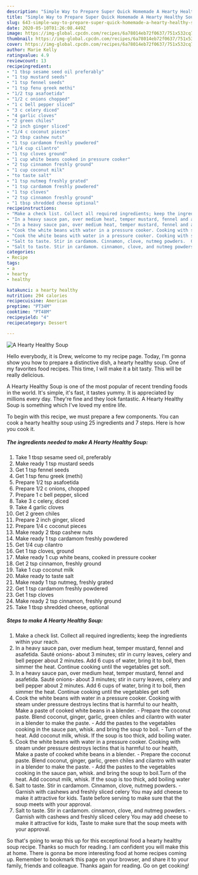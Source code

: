 ```yaml
---
description: "Simple Way to Prepare Super Quick Homemade A Hearty Healthy Soup"
title: "Simple Way to Prepare Super Quick Homemade A Hearty Healthy Soup"
slug: 643-simple-way-to-prepare-super-quick-homemade-a-hearty-healthy-soup
date: 2020-05-10T01:26:08.449Z
image: https://img-global.cpcdn.com/recipes/6a78014eb72f0637/751x532cq70/a-hearty-healthy-soup-recipe-main-photo.jpg
thumbnail: https://img-global.cpcdn.com/recipes/6a78014eb72f0637/751x532cq70/a-hearty-healthy-soup-recipe-main-photo.jpg
cover: https://img-global.cpcdn.com/recipes/6a78014eb72f0637/751x532cq70/a-hearty-healthy-soup-recipe-main-photo.jpg
author: Marie Kelly
ratingvalue: 4.9
reviewcount: 13
recipeingredient:
- "1 tbsp sesame seed oil preferably"
- "1 tsp mustard seeds"
- "1 tsp fennel seeds"
- "1 tsp fenu greek methi"
- "1/2 tsp asafoetida"
- "1/2 c onions chopped"
- "1 c bell pepper sliced"
- "3 c celery diced"
- "4 garlic cloves"
- "2 green chiles"
- "2 inch ginger sliced"
- "1/4 c coconut pieces"
- "2 tbsp cashew nuts"
- "1 tsp cardamom freshly powdered"
- "1/4 cup cilantro"
- "1 tsp cloves ground"
- "1 cup white beans cooked in pressure cooker"
- "2 tsp cinnamon freshly ground"
- "1 cup coconut milk"
- "to taste salt"
- "1 tsp nutmeg freshly grated"
- "1 tsp cardamom freshly powdered"
- "1 tsp cloves"
- "2 tsp cinnamon freshly ground"
- "1 tbsp shredded cheese optional"
recipeinstructions:
- "Make a check list. Collect all required ingredients; keep the ingredients within your reach."
- "In a heavy sauce pan, over medium heat, temper mustard, fennel and asafetida. Sauté onions- about 3 minutes; stir in curry leaves, celery and bell pepper about 2 minutes. Add 6 cups of water, bring it to boil, then simmer the heat. Continue cooking until the vegetables get soft."
- "In a heavy sauce pan, over medium heat, temper mustard, fennel and asafetida. Sauté onions- about 3 minutes; stir in curry leaves, celery and bell pepper about 2 minutes. Add 6 cups of water, bring it to boil, then simmer the heat. Continue cooking until the vegetables get soft"
- "Cook the white beans with water in a pressure cooker. Cooking with steam under pressure destroys lectins that is harmful to our health, Make a paste of cooked white beans in a blender. Prepare the coconut paste. Blend coconut, ginger, garlic, green chiles and cilantro with water in a blender to make the paste. Add the pastes to the vegetables cooking in the sauce pan, whisk. and bring the soup to boil. Turn of the heat. Add coconut milk, whisk. If the soup is too thick, add boiling water."
- "Cook the white beans with water in a pressure cooker. Cooking with steam under pressure destroys lectins that is harmful to our health, Make a paste of cooked white beans in a blender. Prepare the coconut paste. Blend coconut, ginger, garlic, green chiles and cilantro with water in a blender to make the paste. Add the pastes to the vegetables cooking in the sauce pan, whisk. and bring the soup to boil.Turn of the heat. Add coconut milk, whisk. If the soup is too thick, add boiling water"
- "Salt to taste. Stir in cardamom. Cinnamon, clove, nutmeg powders.  Garnish with cashews and freshly sliced celery You may add cheese to make it attractive for kids. Taste before serving to make sure that the soup meets with your approval."
- "Salt to taste. Stir in cardamom. cinnamon, clove, and nutmeg powders.  Garnish with cashews and freshly sliced celery You may add cheese to make it attractive for kids, Taste to make sure that the soup meets with your approval."
categories:
- Recipe
tags:
- a
- hearty
- healthy

katakunci: a hearty healthy 
nutrition: 294 calories
recipecuisine: American
preptime: "PT34M"
cooktime: "PT48M"
recipeyield: "4"
recipecategory: Dessert

---
```



![A Hearty Healthy Soup](https://img-global.cpcdn.com/recipes/6a78014eb72f0637/751x532cq70/a-hearty-healthy-soup-recipe-main-photo.jpg)

Hello everybody, it is Drew, welcome to my recipe page. Today, I'm gonna show you how to prepare a distinctive dish, a hearty healthy soup. One of my favorites food recipes. This time, I will make it a bit tasty. This will be really delicious.

A Hearty Healthy Soup is one of the most popular of recent trending foods in the world. It's simple, it's fast, it tastes yummy. It is appreciated by millions every day. They're fine and they look fantastic. A Hearty Healthy Soup is something which I've loved my entire life.




To begin with this recipe, we must prepare a few components. You can cook a hearty healthy soup using 25 ingredients and 7 steps. Here is how you cook it.

<!--inarticleads1-->

##### The ingredients needed to make A Hearty Healthy Soup:

1. Take 1 tbsp sesame seed oil, preferably
1. Make ready 1 tsp mustard seeds
1. Get 1 tsp fennel seeds
1. Get 1 tsp fenu greek (methi)
1. Prepare 1/2 tsp asafoetida
1. Prepare 1/2 c onions, chopped
1. Prepare 1 c bell pepper, sliced
1. Take 3 c celery, diced
1. Take 4 garlic cloves
1. Get 2 green chiles
1. Prepare 2 inch ginger, sliced
1. Prepare 1/4 c coconut pieces
1. Make ready 2 tbsp cashew nuts
1. Make ready 1 tsp cardamom freshly powdered
1. Get 1/4 cup cilantro
1. Get 1 tsp cloves, ground
1. Make ready 1 cup white beans, cooked in pressure cooker
1. Get 2 tsp cinnamon, freshly ground
1. Take 1 cup coconut milk
1. Make ready to taste salt
1. Make ready 1 tsp nutmeg, freshly grated
1. Get 1 tsp cardamom freshly powdered
1. Get 1 tsp cloves
1. Make ready 2 tsp cinnamon, freshly ground
1. Take 1 tbsp shredded cheese, optional




<!--inarticleads2-->

##### Steps to make A Hearty Healthy Soup:

1. Make a check list. Collect all required ingredients; keep the ingredients within your reach.
1. In a heavy sauce pan, over medium heat, temper mustard, fennel and asafetida. Sauté onions- about 3 minutes; stir in curry leaves, celery and bell pepper about 2 minutes. Add 6 cups of water, bring it to boil, then simmer the heat. Continue cooking until the vegetables get soft.
1. In a heavy sauce pan, over medium heat, temper mustard, fennel and asafetida. Sauté onions- about 3 minutes; stir in curry leaves, celery and bell pepper about 2 minutes. Add 6 cups of water, bring it to boil, then simmer the heat. Continue cooking until the vegetables get soft
1. Cook the white beans with water in a pressure cooker. Cooking with steam under pressure destroys lectins that is harmful to our health, Make a paste of cooked white beans in a blender. - Prepare the coconut paste. Blend coconut, ginger, garlic, green chiles and cilantro with water in a blender to make the paste. - Add the pastes to the vegetables cooking in the sauce pan, whisk. and bring the soup to boil. - Turn of the heat. Add coconut milk, whisk. If the soup is too thick, add boiling water.
1. Cook the white beans with water in a pressure cooker. Cooking with steam under pressure destroys lectins that is harmful to our health, Make a paste of cooked white beans in a blender. - Prepare the coconut paste. Blend coconut, ginger, garlic, green chiles and cilantro with water in a blender to make the paste. - Add the pastes to the vegetables cooking in the sauce pan, whisk. and bring the soup to boil.Turn of the heat. Add coconut milk, whisk. If the soup is too thick, add boiling water
1. Salt to taste. Stir in cardamom. Cinnamon, clove, nutmeg powders.  - Garnish with cashews and freshly sliced celery You may add cheese to make it attractive for kids. Taste before serving to make sure that the soup meets with your approval.
1. Salt to taste. Stir in cardamom. cinnamon, clove, and nutmeg powders.  - Garnish with cashews and freshly sliced celery You may add cheese to make it attractive for kids, Taste to make sure that the soup meets with your approval.




So that's going to wrap this up for this exceptional food a hearty healthy soup recipe. Thanks so much for reading. I am confident you will make this at home. There is gonna be more interesting food at home recipes coming up. Remember to bookmark this page on your browser, and share it to your family, friends and colleague. Thanks again for reading. Go on get cooking!

